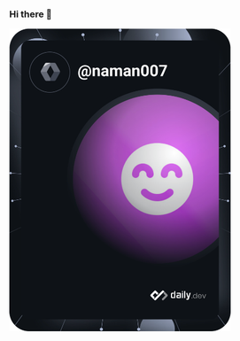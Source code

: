 ### Hi there 👋
<a href="https://app.daily.dev/naman007"><img src="https://github.com/Sodium-Man/Sodium-Man/blob/master/devcard.svg" width="400" alt="NamaN's Dev Card"/></a>

<!--
**Sodium-Man/Sodium-Man** is a ✨ _special_ ✨ repository because its `README.md` (this file) appears on your GitHub profile.

Here are some ideas to get you started:

- 🔭 I’m currently working on ...
- 🌱 I’m currently learning ...
- 👯 I’m looking to collaborate on ...
- 🤔 I’m looking for help with ...
- 💬 Ask me about ...
- 📫 How to reach me: ...
- 😄 Pronouns: ...
- ⚡ Fun fact: ...
-->
